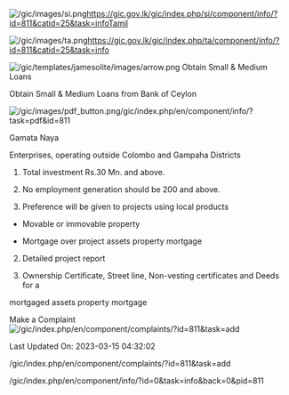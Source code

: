 <!-- Source: https://gic.gov.lk/gic/index.php/en/component/info/?id=811&catid=25&task=info -->

![/gic/images/si.png](/gic/images/si.png)https://gic.gov.lk/gic/index.php/si/component/info/?id=811&catid=25&task=infoTamil

![/gic/images/ta.png](/gic/images/ta.png)https://gic.gov.lk/gic/index.php/ta/component/info/?id=811&catid=25&task=info

![/gic/templates/jamesolite/images/arrow.png](/gic/templates/jamesolite/images/arrow.png) Obtain Small & Medium Loans

Obtain Small & Medium Loans from Bank of Ceylon

![/gic/images/pdf_button.png](/gic/images/pdf_button.png)/gic/index.php/en/component/info/?task=pdf&id=811

Gamata Naya

Enterprises, operating outside Colombo and Gampaha Districts

 1. Total investment Rs.30 Mn. and above.

 2. No employment generation should be 200 and above.

 3. Preference will be given to projects using local products

 * Movable or immovable property

 * Mortgage over project assets property mortgage

 2. Detailed project report

 3. Ownership Certificate, Street line, Non-vesting certificates and Deeds for a

 mortgaged assets property mortgage

Make a Complaint ![/gic/index.php/en/component/complaints/?id=811&task=add](/gic/index.php/en/component/complaints/?id=811&task=add)

Last Updated On: 2023-03-15 04:32:02

/gic/index.php/en/component/complaints/?id=811&task=add

/gic/index.php/en/component/info/?id=0&task=info&back=0&pid=811